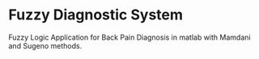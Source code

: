 # Fuzzy Diagnostic System
Fuzzy Logic Application for Back Pain Diagnosis in matlab with Mamdani and Sugeno methods. 


